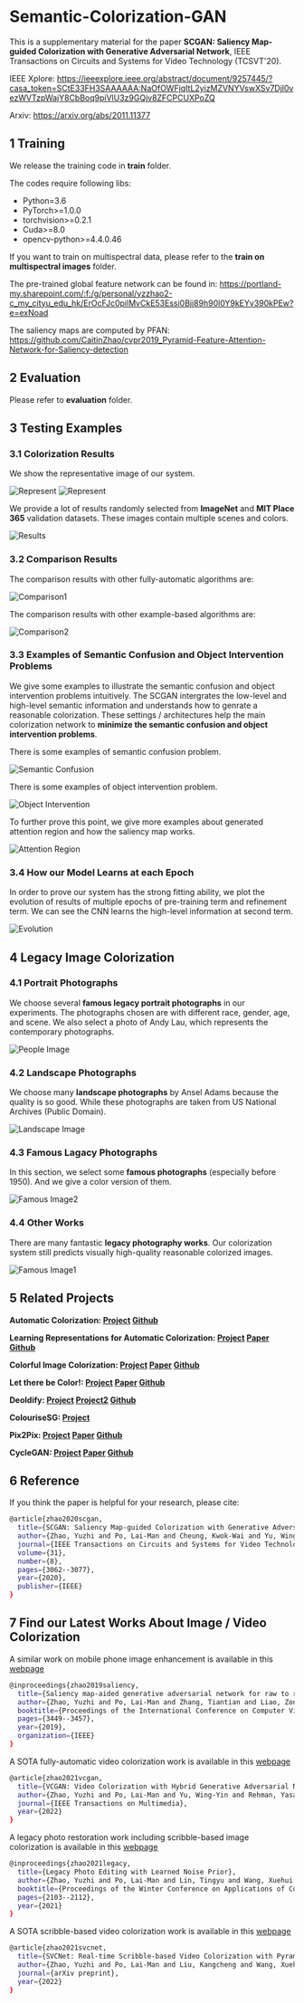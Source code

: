 # Semantic-Colorization-GAN

This is a supplementary material for the paper **SCGAN: Saliency Map-guided Colorization with Generative Adversarial Network**, IEEE Transactions on Circuits and Systems for Video Technology (TCSVT'20).

IEEE Xplore: https://ieeexplore.ieee.org/abstract/document/9257445/?casa_token=SCtE33FH3SAAAAAA:NaOfOWFjqItL2yizMZVNYVswXSv7Djl0vezWVTzpWajY8CbBoq9piVlU3z9GQjv8ZFCPCUXPoZQ

Arxiv: https://arxiv.org/abs/2011.11377

## 1 Training

We release the training code in **train** folder.

The codes require following libs:

- Python=3.6
- PyTorch>=1.0.0
- torchvision>=0.2.1
- Cuda>=8.0
- opencv-python>=4.4.0.46

If you want to train on multispectral data, please refer to the **train on multispectral images** folder.

The pre-trained global feature network can be found in: https://portland-my.sharepoint.com/:f:/g/personal/yzzhao2-c_my_cityu_edu_hk/ErOcFJc0pilMvCkE53Essi0Bjj89h90l0Y9kEYv390kPEw?e=exNoad

The saliency maps are computed by PFAN: https://github.com/CaitinZhao/cvpr2019_Pyramid-Feature-Attention-Network-for-Saliency-detection

## 2 Evaluation

Please refer to **evaluation** folder.

## 3 Testing Examples

### 3.1 Colorization Results

We show the representative image of our system.

![Represent](./img/representative_image.jpg)
![Represent](./img/representative_image2.jpg)

We provide a lot of results randomly selected from **ImageNet** and **MIT Place 365** validation datasets. These images contain multiple scenes and colors.

![Results](./img/results.png)

### 3.2 Comparison Results

The comparison results with other fully-automatic algorithms are:

![Comparison1](./img/fully_automatic.png)

The comparison results with other example-based algorithms are:

![Comparison2](./img/example_based.png)

### 3.3 Examples of Semantic Confusion and Object Intervention Problems

We give some examples to illustrate the semantic confusion and object intervention problems intuitively. The SCGAN intergrates the low-level and high-level semantic information and understands how to genrate a reasonable colorization. These settings / architectures help the main colorization network to **minimize the semantic confusion and object intervention problems**.

There is some examples of semantic confusion problem.

![Semantic Confusion](./img/semantic_confusion.png)

There is some examples of object intervention problem.

![Object Intervention](./img/object_intervention.png)

To further prove this point, we give more examples about generated attention region and how the saliency map works.

![Attention Region](./img/sal.png)

### 3.4 How our Model Learns at each Epoch

In order to prove our system has the strong fitting ability, we plot the evolution of results of multiple epochs of pre-training term and refinement term. We can see the CNN learns the high-level information at second term.

![Evolution](./img/evolution_by_epoch.png)

## 4 Legacy Image Colorization

### 4.1 Portrait Photographs

We choose several **famous legacy portrait photographs** in our experiments. The photographs chosen are with different race, gender, age, and scene. We also select a photo of Andy Lau, which represents the contemporary photographs.

![People Image](./img/people.png)

### 4.2 Landscape Photographs

We choose many **landscape photographs** by Ansel Adams because the quality is so good. While these photographs are taken from US National Archives (Public Domain).

![Landscape Image](./img/landscape.png)

### 4.3 Famous Lagacy Photographs

In this section, we select some **famous photographs** (especially before 1950). And we give a color version of them.

![Famous Image2](./img/legacy.png)

### 4.4 Other Works

There are many fantastic **legacy photography works**. Our colorization system still predicts visually high-quality reasonable colorized images.

![Famous Image1](./img/other_works.png)

## 5 Related Projects

**Automatic Colorization: [Project](https://tinyclouds.org/colorize/)
[Github](https://github.com/Armour/Automatic-Image-Colorization)**

**Learning Representations for Automatic Colorization: [Project](http://people.cs.uchicago.edu/~larsson/colorization/)
[Paper](https://arxiv.org/abs/1603.06668)
[Github](https://github.com/gustavla/autocolorize)**

**Colorful Image Colorization: [Project](http://richzhang.github.io/colorization/)
[Paper](https://arxiv.org/abs/1603.08511)
[Github](https://github.com/richzhang/colorization)**

**Let there be Color!: [Project](http://iizuka.cs.tsukuba.ac.jp/projects/colorization/en/)
[Paper](http://iizuka.cs.tsukuba.ac.jp/projects/colorization/data/colorization_sig2016.pdf)
[Github](https://github.com/satoshiiizuka/siggraph2016_colorization)**

**Deoldify: [Project](https://github.com/jantic/DeOldify/)
[Project2](https://deoldify.ai/)
[Github](https://github.com/jantic/DeOldify)**

**ColouriseSG: [Project](https://colourise.sg/)**

**Pix2Pix: [Project](https://phillipi.github.io/pix2pix/)
[Paper](https://arxiv.org/pdf/1611.07004.pdf)
[Github](https://github.com/phillipi/pix2pix)**

**CycleGAN: [Project](https://junyanz.github.io/CycleGAN/)
[Paper](https://arxiv.org/pdf/1703.10593.pdf)
[Github](https://github.com/junyanz/CycleGAN)**

## 6 Reference

If you think the paper is helpful for your research, please cite:
```bash
@article{zhao2020scgan,
  title={SCGAN: Saliency Map-guided Colorization with Generative Adversarial Network},
  author={Zhao, Yuzhi and Po, Lai-Man and Cheung, Kwok-Wai and Yu, Wing-Yin and Abbas Ur Rehman, Yasar},
  journal={IEEE Transactions on Circuits and Systems for Video Technology},
  volume={31},
  number={8},
  pages={3062--3077},
  year={2020},
  publisher={IEEE}
}
```

## 7 Find our Latest Works About Image / Video Colorization

A similar work on mobile phone image enhancement is available in this [webpage](https://github.com/zhaoyuzhi/RAW2RGB-GAN)
```bash
@inproceedings{zhao2019saliency,
  title={Saliency map-aided generative adversarial network for raw to rgb mapping},
  author={Zhao, Yuzhi and Po, Lai-Man and Zhang, Tiantian and Liao, Zongbang and Shi, Xiang and others},
  booktitle={Proceedings of the International Conference on Computer Vision Workshop},
  pages={3449--3457},
  year={2019},
  organization={IEEE}
}
```

A SOTA fully-automatic video colorization work is available in this [webpage](https://github.com/zhaoyuzhi/VCGAN)
```bash
@article{zhao2021vcgan,
  title={VCGAN: Video Colorization with Hybrid Generative Adversarial Network},
  author={Zhao, Yuzhi and Po, Lai-Man and Yu, Wing-Yin and Rehman, Yasar Abbas Ur and Liu, Mengyang and Zhang, Yujia and Ou, Weifeng},
  journal={IEEE Transactions on Multimedia},
  year={2022}
}
```

A legacy photo restoration work including scribble-based image colorization is available in this [webpage](https://github.com/zhaoyuzhi/Legacy-Photo-Editing-with-Learned-Noise-Prior)
```bash
@inproceedings{zhao2021legacy,
  title={Legacy Photo Editing with Learned Noise Prior},
  author={Zhao, Yuzhi and Po, Lai-Man and Lin, Tingyu and Wang, Xuehui and Liu, Kangcheng and Zhang, Yujia and Yu, Wing-Yin and Xian, Pengfei and Xiong, Jingjing},
  booktitle={Proceedings of the Winter Conference on Applications of Computer Vision},
  pages={2103--2112},
  year={2021}
}
```

A SOTA scribble-based video colorization work is available in this [webpage](https://github.com/zhaoyuzhi/SVCNet)
```bash
@article{zhao2021svcnet,
  title={SVCNet: Real-time Scribble-based Video Colorization with Pyramid Networks},
  author={Zhao, Yuzhi and Po, Lai-Man and Liu, Kangcheng and Wang, Xuehui and Yu, Wing-Yin and Xian, Pengfei},
  journal={arXiv preprint},
  year={2022}
}
```
